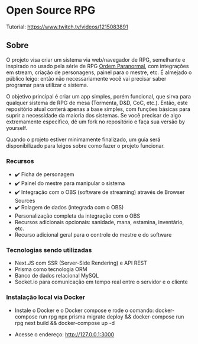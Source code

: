 # Open Source RPG

Tutorial: https://www.twitch.tv/videos/1215083891

## Sobre
O projeto visa criar um sistema via web/navegador de RPG, semelhante e inspirado no usado pela série de RPG [Ordem Paranormal](https://ordemparanormal.com.br/), com integrações em stream, criação de personagens, painel para o mestre, etc. É almejado o público leigo: então não necessariamente você vai precisar saber programar para utilizar o sistema.

O objetivo principal é criar um app simples, porém funcional, que sirva para qualquer sistema de RPG de mesa (Tormenta, D&D, CoC, etc.). Então, este repositório atual conterá apenas a base simples, com funções básicas para suprir a necessidade da maioria dos sistemas. Se você precisar de algo extremamente específico, dê um fork no repositório e faça sua versão by yourself.

Quando o projeto estiver minimamente finalizado, um guia será disponibilizado para leigos sobre como fazer o projeto funcionar.

### Recursos
- ✔️ Ficha de personagem
- ✔️ Painel do mestre para manipular o sistema
- ✔️ Integração com o OBS (software de streaming) através de Browser Sources
- ✔️ Rolagem de dados (integrada com o OBS)
- Personalização completa da integração com o OBS
- Recursos adicionais opcionais: sanidade, mana, estamina, inventário, etc.
- Recurso adicional geral para o controle do mestre e do software

### Tecnologias sendo utilizadas
- Next.JS com SSR (Server-Side Rendering) e API REST
- Prisma como tecnologia ORM
- Banco de dados relacional MySQL
- Socket.io para comunicação em tempo real entre o servidor e o cliente

### Instalação local via Docker
- Instale o Docker e o Docker compose e rode o comando: docker-compose run rpg npx prisma migrate deploy && docker-compose run rpg next build && docker-compose up -d

- Acesse o endereço: http://127.0.0.1:3000
